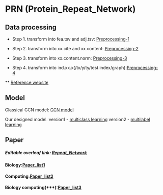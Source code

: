# PRN (Protein_Repeat_Network)

## Data processing

* Step 1. transform into fea.tsv and adj.tsv: [Preprocessing-1](https://github.com/RepeatNetwork/protein/blob/main/script/multilabel/to_adj_fea.py)

* Step 2. transform into xx.cite and xx.content: [Preprocessing-2](https://github.com/RepeatNetwork/protein/blob/main/script/multilabel/to_cite_content.py)

* Step 3. transform into xx.content.norm: [Preprocessing-3](https://github.com/RepeatNetwork/protein/blob/main/script/multilabel/normalization.py)

* Step 4. transform into ind.xx.x(/tx/y/ty/test.index/graph):[Preprocessing-4](https://github.com/RepeatNetwork/protein/blob/main/script/multilabel/to_plantoid_data.py)

** [Reference website](https://github.com/NIRVANALAN/gcn_analysis/blob/master/notebook/Plantenoid%20Citation%20Data%20Format%20Transformation.ipynb)


## Model
Classical GCN model: [GCN model](https://github.com/user8831222/protein_repeat_network/tree/main/model)

Our designed model: 
version1 - [multiclass learning](https://github.com/RepeatNetwork/protein/tree/main/our_model/gcn_multiclass)
version2 - [multilabel learning](https://github.com/RepeatNetwork/protein/tree/main/our_model/gcn_multilabel)
## Paper
##### Editable overleaf link: [Repeat_Network](https://www.overleaf.com/2396985619scdmrksxzjzy)

#### Biology:[Paper_list1](https://github.com/RepeatNetwork/protein/tree/main/paper/Experimental)

#### Computing:[Paper_list2](https://github.com/RepeatNetwork/protein/tree/main/paper/Computional)

#### Biology computing(***):[Paper_list3](https://github.com/RepeatNetwork/protein/tree/main/paper/Ex%2BCom)

